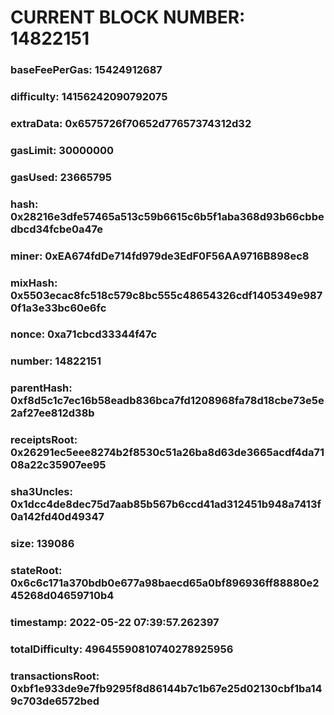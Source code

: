 # CURRENT BLOCK NUMBER: 14822151

### baseFeePerGas: 15424912687
### difficulty: 14156242090792075
### extraData: 0x6575726f70652d77657374312d32
### gasLimit: 30000000
### gasUsed: 23665795
### hash: 0x28216e3dfe57465a513c59b6615c6b5f1aba368d93b66cbbedbcd34fcbe0a47e
### miner: 0xEA674fdDe714fd979de3EdF0F56AA9716B898ec8
### mixHash: 0x5503ecac8fc518c579c8bc555c48654326cdf1405349e9870f1a3e33bc60e6fc
### nonce: 0xa71cbcd33344f47c
### number: 14822151
### parentHash: 0xf8d5c1c7ec16b58eadb836bca7fd1208968fa78d18cbe73e5e2af27ee812d38b
### receiptsRoot: 0x26291ec5eee8274b2f8530c51a26ba8d63de3665acdf4da7108a22c35907ee95
### sha3Uncles: 0x1dcc4de8dec75d7aab85b567b6ccd41ad312451b948a7413f0a142fd40d49347
### size: 139086
### stateRoot: 0x6c6c171a370bdb0e677a98baecd65a0bf896936ff88880e245268d04659710b4
### timestamp: 2022-05-22 07:39:57.262397
### totalDifficulty: 49645590810740278925956
### transactionsRoot: 0xbf1e933de9e7fb9295f8d86144b7c1b67e25d02130cbf1ba149c703de6572bed
